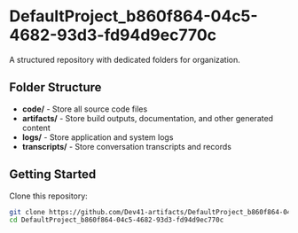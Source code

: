 # DefaultProject_b860f864-04c5-4682-93d3-fd94d9ec770c
A structured repository with dedicated folders for organization.

## Folder Structure

- **code/** - Store all source code files
- **artifacts/** - Store build outputs, documentation, and other generated content
- **logs/** - Store application and system logs
- **transcripts/** - Store conversation transcripts and records

## Getting Started

Clone this repository:
```bash
git clone https://github.com/Dev41-artifacts/DefaultProject_b860f864-04c5-4682-93d3-fd94d9ec770c
cd DefaultProject_b860f864-04c5-4682-93d3-fd94d9ec770c
```
